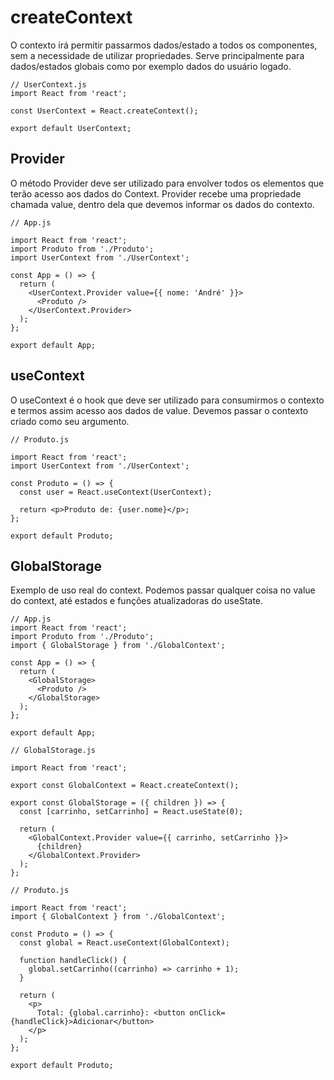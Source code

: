 # createContext

O contexto irá permitir passarmos dados/estado a todos os componentes, sem a necessidade de utilizar propriedades. Serve principalmente para dados/estados globais como por exemplo dados do usuário logado.

```
// UserContext.js
import React from 'react';

const UserContext = React.createContext();

export default UserContext;
```

## Provider

O método Provider deve ser utilizado para envolver todos os elementos que terão acesso aos dados do Context. Provider recebe uma propriedade chamada value, dentro dela que devemos informar os dados do contexto.

```
// App.js

import React from 'react';
import Produto from './Produto';
import UserContext from './UserContext';

const App = () => {
  return (
    <UserContext.Provider value={{ nome: 'André' }}>
      <Produto />
    </UserContext.Provider>
  );
};

export default App;
```

## useContext

O useContext é o hook que deve ser utilizado para consumirmos o contexto e termos assim acesso aos dados de value. Devemos passar o contexto criado como seu argumento.

```
// Produto.js

import React from 'react';
import UserContext from './UserContext';

const Produto = () => {
  const user = React.useContext(UserContext);

  return <p>Produto de: {user.nome}</p>;
};

export default Produto;
```

## GlobalStorage

Exemplo de uso real do context. Podemos passar qualquer coisa no value do context, até estados e funções atualizadoras do useState.

```
// App.js
import React from 'react';
import Produto from './Produto';
import { GlobalStorage } from './GlobalContext';

const App = () => {
  return (
    <GlobalStorage>
      <Produto />
    </GlobalStorage>
  );
};

export default App;
```

```
// GlobalStorage.js

import React from 'react';

export const GlobalContext = React.createContext();

export const GlobalStorage = ({ children }) => {
  const [carrinho, setCarrinho] = React.useState(0);

  return (
    <GlobalContext.Provider value={{ carrinho, setCarrinho }}>
      {children}
    </GlobalContext.Provider>
  );
};
```

```
// Produto.js

import React from 'react';
import { GlobalContext } from './GlobalContext';

const Produto = () => {
  const global = React.useContext(GlobalContext);

  function handleClick() {
    global.setCarrinho((carrinho) => carrinho + 1);
  }

  return (
    <p>
      Total: {global.carrinho}: <button onClick={handleClick}>Adicionar</button>
    </p>
  );
};

export default Produto;
```
